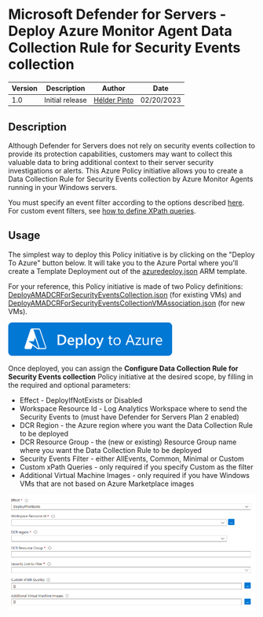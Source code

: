 # Microsoft Defender for Servers - Deploy Azure Monitor Agent Data Collection Rule for Security Events collection

| Version | Description | Author | Date |
| ------ | ------ | ------ | ------ |
| 1.0 | Initial release | [Hélder Pinto](https://github.com/helderpinto)| 02/20/2023|

## Description

Although Defender for Servers does not rely on security events collection to provide its protection capabilities, customers may want to collect this valuable data to bring additional context to their server security investigations or alerts. This Azure Policy initiative allows you to create a Data Collection Rule for Security Events collection by Azure Monitor Agents running in your Windows servers.

You must specify an event filter according to the options described [here](https://learn.microsoft.com/en-us/azure/defender-for-cloud/working-with-log-analytics-agent#what-event-types-are-stored-for-common-and-minimal). For custom event filters, see [how to define XPath queries](https://learn.microsoft.com/en-us/azure/azure-monitor/agents/data-collection-rule-azure-monitor-agent?tabs=portal#filter-events-using-xpath-queries).

## Usage

The simplest way to deploy this Policy initiative is by clicking on the "Deploy To Azure" button below. It will take you to the Azure Portal where you'll create a Template Deployment out of the [azuredeploy.json](./azuredeploy.json) ARM template.

For your reference, this Policy initiative is made of two Policy definitions: [DeployAMADCRForSecurityEventsCollection.json](./DeployAMADCRForSecurityEventsCollection.json) (for existing VMs) and [DeployAMADCRForSecurityEventsCollectionVMAssociation.json](./DeployAMADCRForSecurityEventsCollectionVMAssociation.json) (for new VMs).

[![Deploy To Azure](https://raw.githubusercontent.com/Azure/azure-quickstart-templates/master/1-CONTRIBUTION-GUIDE/images/deploytoazure.svg?sanitize=true)](https://portal.azure.com/#create/Microsoft.Template/uri/https%3A%2F%2Fraw.githubusercontent.com%2FAzure%2FMicrosoft-Defender-for-Cloud%2Fmain%2FPolicy%2FDeploy%20AMA%20DCR%20for%20Security%20Events%20collection%2Fazuredeploy.json)

Once deployed, you can assign the **Configure Data Collection Rule for Security Events collection** Policy initiative at the desired scope, by filling in the required and optional parameters:

* Effect - DeployIfNotExists or Disabled
* Workspace Resource Id - Log Analytics Workspace where to send the Security Events to (must have Defender for Servers Plan 2 enabled)
* DCR Region - the Azure region where you want the Data Collection Rule to be deployed
* DCR Resource Group - the (new or existing) Resource Group name where you want the Data Collection Rule to be deployed
* Security Events Filter - either AllEvents, Common, Minimal or Custom
* Custom xPath Queries - only required if you specify Custom as the filter
* Additional Virtual Machine Images - only required if you have Windows VMs that are not based on Azure Marketplace images

![Policy Initiative Assignment Parameters](./DeployAMADCRForSecurityEventsCollection.png)